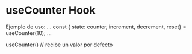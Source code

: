 # useCounter Hook

Ejemplo de uso:
...
const { state: counter, increment, decrement, reset} = useCounter(10);
...


useCounter() // recibe un valor por defecto